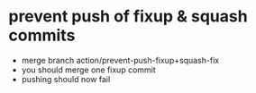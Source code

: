 # prevent push of fixup & squash commits

- merge branch  action/prevent-push-fixup+squash-fix
- you should merge one fixup commit
- pushing should now fail
